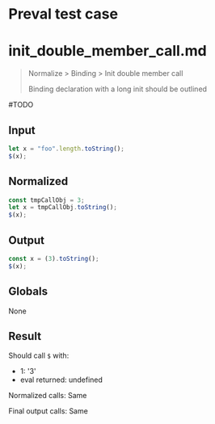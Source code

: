 # Preval test case

# init_double_member_call.md

> Normalize > Binding > Init double member call
>
> Binding declaration with a long init should be outlined

#TODO

## Input

`````js filename=intro
let x = "foo".length.toString();
$(x);
`````

## Normalized

`````js filename=intro
const tmpCallObj = 3;
let x = tmpCallObj.toString();
$(x);
`````

## Output

`````js filename=intro
const x = (3).toString();
$(x);
`````

## Globals

None

## Result

Should call `$` with:
 - 1: '3'
 - eval returned: undefined

Normalized calls: Same

Final output calls: Same
